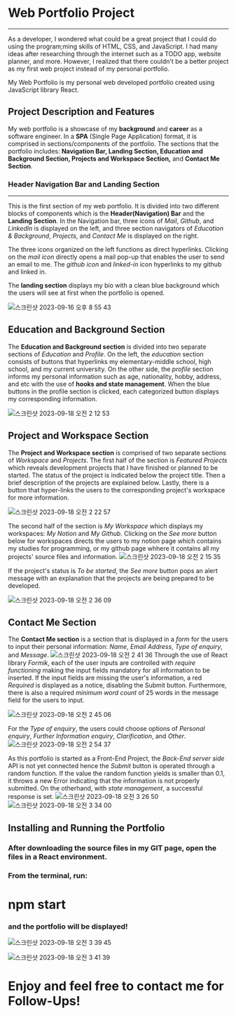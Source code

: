 # Web Portfolio Project
---
As a developer, I wondered what could be a great project that I could do using the program;ming skills of HTML, CSS, and JavaScript. I had many ideas after researching through the internet such as a TODO app, website planner, and more. However, I realized that there couldn't be a better project as my first web project instead of my personal portfolio. 

My Web Portfolio is my personal web developed portfolio created using JavaScript library React. 

## Project Description and Features
My web portfolio is a showcase of my **background** and **career** as a software engineer. In a **SPA** (Single Page Application) format, it is comprised in sections/components of the portfolio. The sections that the portfolio includes: **Navigation Bar, Landing Section, Education and Background Section, Projects and Workspace Section,** and **Contact Me Section**. 

### Header Navigation Bar and Landing Section
---

This is the first section of my web portfolio. It is divided into two different blocks of components which is the **Header(Navigation) Bar** and the **Landing Section**. In the Navigation bar, three icons of *Mail*, *Github*, and *LinkedIn* is displayed on the left, and three section navigators of *Education & Background*, *Projects*, and *Contact Me* is displayed on the right.

The three icons organized on the left functions as direct hyperlinks. Clicking on the *mail icon* directly opens a mail pop-up that enables the user to send an email to me. The *github icon* and *linked-in* icon hyperlinks to my github and linked in. 

The **landing section** displays my bio with a clean blue background which the users will see at first when the portfolio is opened.


![스크린샷 2023-09-16 오후 8 55 43](https://github.com/siwookim1114/Project-myportfolio/assets/63380176/84c3788d-5f6f-4ce3-9969-6e66fc800e38)

## Education and Background Section

The **Education and Background section** is divided into two separate sections of *Education* and *Profile*. On the left, the *education* section consists of buttons that hyperlinks my elementary-middle school, high school, and my current university. On the other side, the *profile* section informs my personal information such as age, nationality, hobby, address, and etc with the use of **hooks and state management**. When the blue buttons in the profile section is clicked, each categorized button displays my corresponding information. 

![스크린샷 2023-09-18 오전 2 12 53](https://github.com/siwookim1114/Project-myportfolio/assets/63380176/2c02aaed-221d-4187-809e-44f2daa34ef9)

## Project and Workspace Section

The **Project and Workspace section** is comprised of two separate sections of *Workspace* and *Projects*. The first half of the section is *Featured Projects* which reveals development projects that I have finished or planned to be started. The status of the project is indicated below the project title. Then a brief description of the projects are explained below. Lastly, there is a button that hyper-links the users to the corresponding project's workspace for more information. 

![스크린샷 2023-09-18 오전 2 22 57](https://github.com/siwookim1114/Project-myportfolio/assets/63380176/891f3fba-e30c-44fe-a4cf-31d84ff4daf7)

The second half of the section is *My Workspace* which displays my workspaces: *My Notion* and *My Github*. Clicking on the *See more* button below for workspaces directs the users to my notion page which contains my studies for programming, or my github page whhere it contains all my projects' source files and information. 
![스크린샷 2023-09-18 오전 2 15 35](https://github.com/siwookim1114/Project-myportfolio/assets/63380176/23bc85d9-5dec-43e8-97c4-e75f56205267)

If the project's status is *To be started*, the *See more* button pops an alert message with an explanation that the projects are being prepared to be developed. 

![스크린샷 2023-09-18 오전 2 36 09](https://github.com/siwookim1114/Project-myportfolio/assets/63380176/55d2111a-641c-41ef-9efa-522755885db4)

## Contact Me Section
The **Contact Me section** is a section that is displayed in a *form* for the users to input their personal information: *Name*, *Email Address*, *Type of enquiry*, and *Message*. 
![스크린샷 2023-09-18 오전 2 41 36](https://github.com/siwookim1114/Project-myportfolio/assets/63380176/c673f1ec-221e-433f-8d5f-77b2f88a9a81)
Through the use of React library *Formik*, each of the user inputs are controlled with *require functioning* making the input fields mandatory for all information to be inserted. If the input fields are missing the user's information, a red *Required* is displayed as a notice, disabling the Submit button. Furthermore, there is also a required *minimum word count* of 25 words in the message field for the users to input.

![스크린샷 2023-09-18 오전 2 45 06](https://github.com/siwookim1114/Project-myportfolio/assets/63380176/5f571191-3203-4927-9896-8139ac6bc565)

For the *Type of enquiry*, the users could choose options of *Personal enquiry*, *Further Information enquiry*, *Clarification*, and *Other*. 
![스크린샷 2023-09-18 오전 2 54 37](https://github.com/siwookim1114/Project-myportfolio/assets/63380176/636428a9-7c84-4fd9-9b8d-39d1d8f51bc0)

As this portfolio is started as a Front-End Project, the *Back-End server side* API is not yet connected hence the *Submit* button is operated through a random function. If the value the random function yields is smaller than 0.1, it throws a new Error indicating that the information is not properly submitted. On the otherhand, with *state management*, a successful response is set. 
![스크린샷 2023-09-18 오전 3 26 50](https://github.com/siwookim1114/Project-myportfolio/assets/63380176/a714ff88-17d3-4190-a29e-e2b73762c872)
![스크린샷 2023-09-18 오전 3 34 00](https://github.com/siwookim1114/Project-myportfolio/assets/63380176/b50fd5ed-95fb-44fe-abdc-d03e0f0684aa)


## Installing and Running the Portfolio
### After downloading the source files in my GIT page, open the files in a React environment. 
### From the terminal, run:
# npm start
### and the portfolio will be displayed! 

![스크린샷 2023-09-18 오전 3 39 45](https://github.com/siwookim1114/Project-myportfolio/assets/63380176/8caf694f-f693-4b2e-b2ca-dca1405da065)


![스크린샷 2023-09-18 오전 3 41 39](https://github.com/siwookim1114/Project-myportfolio/assets/63380176/ca15463c-f215-4683-897a-a98de2ce871b)




# Enjoy and feel free to contact me for Follow-Ups! 